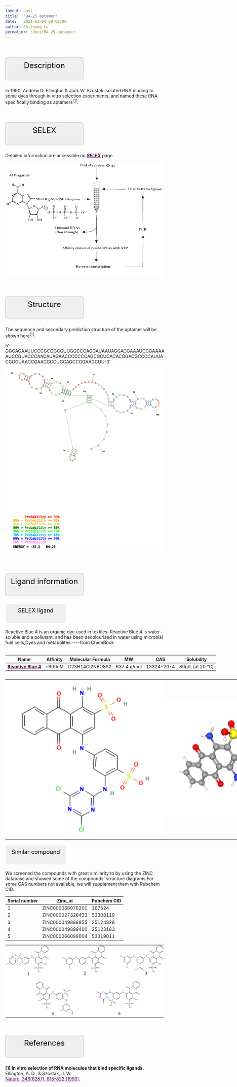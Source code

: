 ```yaml
---
layout: post
title:  "B4-25 aptamer"
date:   2024-03-04 00:00:00
author: Zhizhong Lu
permalink: /docs/B4-25-aptamer/
---
```

<!--p style="font-size: 24px"><strong>Keywords: </strong> <br/></p>
<font ><strong>small molecule, Synthetic, dyes, PubChem CID 25863</strong></font >
<br /-->

<html>
<head>
  <title>横向排列的点击按钮</title>
  <style>
    /* 按钮容器样式 */
    .button-container {
      display: flex;
      justify-content: left;
      align-items: center;
      height: 50px;
    }
    /* 按钮样式 */
    .button {
      display: block;
      padding: 10px;
      font-size:24px;
      margin-right: 10px;
      text-align: center;
      background-color: #ffffff;
      color: #520049;
      text-decoration: none;
      border: 1px solid #520049;
      border-radius: 5px;
    }
    /* 鼠标悬停样式 */
    .button:hover {
      background-color: #c9c5c5;
      cursor: pointer;
    }
  </style>
</head>
<!--body>
  <p style="font-size: 16px">Click the buttons to navigate to different sections:</p>
  <div class="button-container">
    <a class="button" style="color:#520049" href="#description">Description</a>
    <a class="button" style="color:#520049" href="#SELEX">SELEX</a>
    <a class="button" style="color:#520049" href="#structure">Structure</a>
    <a class="button" style="color:#520049" href="#ligand-recognition">Ligand recognition
    <a class="button" style="color:#520049" href="#references">References</a>
   </a>
  </div>
</body-->
</html>

<html lang="zh-cn">
<head>
<meta charset="utf-8"> 
<style>
    .header_box {
     display: block;
      padding: 10px;
      font-size:24px;
      margin-right: 10px;
      text-align: center;
      background-color: #efefef;
      color: #000000;
      text-decoration: none;
      border: 1px solid #c9c5c5;
      border-radius: 5px;
      width:225px;
	    height:50px;
  }
  .blowheader_box{
    display: block;
      padding: 10px;
      font-size:18px;
      margin-right: 10px;
      text-align: center;
      background-color: #efefef;
      color: #000000;
      text-decoration: none;
      border: 1px solid #ffffff;
      border-radius: 5px;
      width:170px;
	    height:40px;
  }
  .box_style{
    background: #ffffff;
  }
  blockquote {
  margin: 0 0 0px;
  }
</style>
</head>
<p><br /></p>
         
<font ><p class="header_box" id="description">Description</p></font>
<font >In 1990, Andrew D. Ellington & Jack W. Szostak isolated RNA binding to some dyes through in vitro selection experiments, and named these RNA specifically binding as aptamers<sup>[<a href="#ref1" style="color:#520049">1</a>]</sup>.<br></font>
<p><br /></p>

<p class="header_box" id="SELEX">SELEX</p>
<p>Detailed information are accessible on <a href="{{ site.url }}{{ site.baseurl }}/docs/SELEX" target="_blank" style="color:#520049"><b><i>SELEX</i></b></a> page.</p>
<img src="/images/SELEX/SELEX.png" alt="drawing" style="width:500px;display:block;margin:0 auto;border-radius:0;" class="img-responsive">
<div style="display: flex; justify-content: center;">
</div>
<br><br>
                       
<p class="header_box" id="Structure">Structure</p>
<font >The sequence and secondary prediction structure of the aptamer will be shown here<sup>[<a href="#ref1" style="color:#520049">1</a>]</sup>.<br></font>
<!--b>2D representation</b-->
        
<!--font><p>Szostak et al. obtained 17 different sequences through SELEX, and designed a 40nt sequence after comparing the information of 17 sequences. The aptamer of the 40nt is a sequence of analytic structures, and the following diagram shows its secondary structure.
Through SELEX, 17 different sequences were obtained, and after comparing 17 sequence information, a 40nt sequence was designed
 <sup>[<a href="#ref2" style="color:#520049">2</a>]</sup>.</p></font-->
<font><p>5’-GGGAGAAUUCCCGCGGCGUUGGCCCAGGAUAAUAGGACGAAAUCCGAAAAAUCCGUACCCAACAUAGAACCCCCCCAGCGCUCACACGGACGCCCCAUUACGGCUAACCGAACGCCUGCAGCCGGAAGCUU-3'</p></font>
<img src="/images/2D/B4-25-aptamer-2D.svg" alt="drawing" style="width:500px;display:block;margin:0 auto;border-radius:0;" class="img-responsive">
<div style="display: flex; justify-content: center;">
</div>
 <br>
                     
<!--b>3D visualisation</b><br>               
<font >ATP aptamer complex was generated from PDB ID:  at 3.05 Å . Additional available structures that have been solved and detailed information are accessible on <i>Structures</i> page <sup>[<a href="#ref3" style="color:#520049" >3</a>]</sup>.</font>
  <table class="table table-bordered" style="table-layout:fixed;width:1000px;margin-left:auto;margin-right:auto;"><tr>
  <td style="text-align:center;padding-bottom: 0px;padding-left: 0px;padding-top: 0px;padding-right: 0px">
  <img src="/images/3D/AMP-3D.svg" alt="drawing" style="width:500px;margin-top: 0px;margin-bottom: 0px;" >
  </td>
  <td style="text-align:center;padding-bottom: 0px;padding-right: 0px;padding-top: 0px;padding-right: 0px">
  <img src="/images/3D/AMP-3D-bp.svg" alt="drawing" style="width:500px;margin-top: 0px;margin-bottom: 0px;" >
  </td>
  </tr>
  </table-->
  <br>

<font ><p class="header_box" id="ligand-information">Ligand information</p></font>  
  
<!--b>Binding experiment</b><br>
<font >Reactive Blue 4<br>Reactive Blue 4 (CAS# 13324-20-4) is an organic dye used in textiles. Reactive Blue 4 is water-soluble and a pollutant, and has been decolourized in water using microbial fuel cells,Dyes and metabolites.----from ChemBook<br>C23H14Cl2N6O8S2<br>637.4 g/mol<br>13324-20-4<br>80g/L (at 20 °C)<br>https://pubchem.ncbi.nlm.nih.gov/compound/25863</font >
<div style="display: flex; justify-content: center;">
<br>
  </div>
  <table class="table table-bordered" style="table-layout:fixed;width:1000px;margin-left:auto;margin-right:auto;"><tr>
<td style="text-align:center;padding-bottom: 0px;padding-left: 0px;padding-top: 0px;padding-right: 0px"><img src="/images/binding-experiment/B4-25-aptamer-binding-experiment1.png" alt="drawing" style="width:500px"  px="" /></td>
<td style="text-align:center;padding-bottom: 0px;padding-left: 0px;padding-top: 0px;padding-right: 0px"><img src="/images/ligand_recognition/B4-25-aptamer-binding-experiment2.png" alt="drawing" style="width:500px"  px="" /></td>
</tr>
</table-->
<p class="blowheader_box">SELEX ligand</p>
<font>Reactive Blue 4 is an organic dye used in textiles. Reactive Blue 4 is water-soluble and a pollutant, and has been decolourized in water using microbial fuel cells,Dyes and metabolites.----from ChemBook</font>
<br>
<br>
<table class="table table-bordered" style="table-layout:fixed;width:1000px;margin-left:auto;margin-right:auto;" >
  <thead>
      <tr>
        <th onclick="sortTable(0)">Name</th>
        <th onclick="sortTable(1)">Affinity</th>
        <th onclick="sortTable(2)">Molecular Formula</th>
        <th onclick="sortTable(3)">MW</th>
        <th onclick="sortTable(4)">CAS</th>
        <th onclick="sortTable(5)">Solubility</th>
      </tr>
  </thead>
    <tbody>
      <tr>
        <td name="td0"><a href="https://pubchem.ncbi.nlm.nih.gov/compound/25863" target="_blank" style="color:#520049"><b>Reactive Blue 4</b> </a></td>
        <td name="td1">~600uM</td>
        <td name="td2">C23H14Cl2N6O8S2</td>
        <td name="td3">637.4 g/mol</td>
        <td name="td4">13324-20-4</td>
        <td name="td5">80g/L (at 20 °C)</td>
      </tr>
	  </tbody>
  </table>
<div style="display: flex; justify-content: center;">
  </div>
  <table class="table table-bordered" style="table-layout:fixed;width:1000px;margin-left:auto;margin-right:auto;"><tr>
<td style="text-align:center;padding-bottom: 0px;padding-left: 0px;padding-top: 0px;padding-right: 0px"><img src="/images/ligand_recognition/B4-25-aptamer-ligand-information1.png" alt="drawing" style="width:500px"  px="" /></td>
<td style="text-align:center;padding-bottom: 0px;padding-left: 0px;padding-top: 0px;padding-right: 0px"><img src="/images/ligand_recognition/B4-25-aptamer-ligand-information2.png" alt="drawing" style="width:500px"  px="" /></td>
</tr>
</table>

<p class="blowheader_box">Similar compound</p>                    
<font><p>We screened the compounds with great similarity to  by using the ZINC database and showed some of the compounds' structure diagrams.For some CAS numbers not available, we will supplement them with Pubchem CID.</p></font>
<table class="table table-bordered" style="table-layout:fixed;width:1000px;margin-left:auto;margin-right:auto;">
      <thead>
      <tr>
        <th onclick="sortTable(0)">Serial number</th>
        <th onclick="sortTable(1)">Zinc_id</th>
        <th onclick="sortTable(2)">Pubchem CID</th>
      </tr>
      </thead>
    <tbody>
      <tr>
        <td name="td0">1</td>
        <td name="td1">ZINC000066076201</td>
        <td name="td2">167524</td>
      </tr>
      <tr>
        <td name="td0">2</td>
        <td name="td1">ZINC000027328433</td>
        <td name="td2">53308119</td>
      </tr>
      <tr>
        <td name="td0">3</td> 
        <td name="td1">ZINC000049888955</td>
        <td name="td2">25124828</td>
      </tr>
      <tr>
        <td name="td0">4</td>
        <td name="td1">ZINC000049899400</td>
        <td name="td2">25123183</td>
      </tr>
      <tr>
        <td name="td0">5</td>
        <td name="td1">ZINC000066099004</td>
        <td name="td2">53319011</td>
      </tr>
<table class="table table-bordered" style="table-layout:fixed;width:1000px;margin-left:auto;margin-right:auto;"><tr>
<td style="text-align:center;padding-bottom: 0px;padding-left: 0px;padding-top: 0px;padding-right: 0px"><img src="/images/Similar_compound/B4-25-aptamer-similar-compound.svg" alt="drawing" style="width:500px"  px="" /></td>
</tr>
</table>
<p><br /></p>

                 
<p class="header_box" id="references">References</p>
                
<a id="ref1"></a><font><strong>[1] In vitro selection of RNA molecules that bind specific ligands.</strong></font><br />Ellington, A. D., & Szostak, J. W.<br />
<a href="https://pubmed.ncbi.nlm.nih.gov/1697402/" target="_blank" style="color:#520049" >Nature, 346(6287), 818–822,(1990).</a>
<br/>

                       